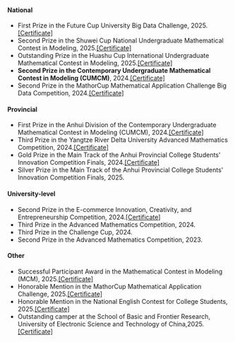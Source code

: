 #### National

- First Prize in the Future Cup University Big Data Challenge, 2025.[[Certificate]](https://github.com/HuangShaoze2004/Awards/blob/main/First%20Prize%20in%20the%20Future%20Cup%20University%20Big%20Data%20Challenge.pdf)
- Second Prize in the Shuwei Cup National Undergraduate Mathematical Contest in Modeling, 2025.[[Certificate]](https://github.com/HuangShaoze2004/Awards/blob/main/Second%20Prize%20in%20the%20Shuwei%20Cup%20National%20Undergraduate%20Mathematical%20Contest%20in%20Modeling.pdf )
- Outstanding Prize in the Huashu Cup International Undergraduate Mathematical Contest in Modeling, 2025.[[Certificate]](https://github.com/HuangShaoze2004/Awards/blob/main/Outstanding%20Prize%20in%20the%20Huashu%20Cup%20International%20Undergraduate%20Mathematical%20Contest%20in%20Modeling.pdf )
- <strong>Second Prize in the Contemporary Undergraduate Mathematical Contest in Modeling (CUMCM)</strong>, 2024.[[Certificate]](https://github.com/HuangShaoze2004/Awards/blob/main/Second%20Prize%20in%20the%20Contemporary%20Undergraduate%20Mathematical%20Contest%20in%20Modeling%20(CUMCM).pdf )
- Second Prize in the MathorCup Mathematical Application Challenge Big Data Competition, 2024.[[Certificate]](https://github.com/HuangShaoze2004/Awards/blob/main/Second%20Prize%20in%20the%20MathorCup%20Mathematical%20Application%20Challenge%20Big%20Data%20Competition.pdf )



#### Provincial

- First Prize in the Anhui Division of the Contemporary Undergraduate Mathematical Contest in Modeling (CUMCM), 2024.[[Certificate]](https://github.com/HuangShaoze2004/Awards/blob/main/First%20Prize%20in%20the%20Anhui%20Division%20of%20the%20Contemporary%20Undergraduate%20Mathematical%20Contest%20in%20Modeling%20(CUMCM).pdf )
- Third Prize in the Yangtze River Delta University Advanced Mathematics Competition, 2024.[[Certificate]](https://github.com/HuangShaoze2004/Awards/blob/main/Third%20Prize%20in%20the%20Yangtze%20River%20Delta%20University%20Advanced%20Mathematics%20Competition.pdf )
- Gold Prize in the Main Track of the Anhui Provincial College Students' Innovation Competition Finals, 2024.[[Certificate]](https://github.com/HuangShaoze2004/Awards/blob/main/Gold%20Prize%20in%20the%20Main%20Track%20of%20the%20Anhui%20Provincial%20College%20Students'%20Innovation%20Competition%20Finals.pdf )
- Silver Prize in the Main Track of the Anhui Provincial College Students' Innovation Competition Finals, 2025.

#### University-level

- Second Prize in the E-commerce Innovation, Creativity, and Entrepreneurship Competition, 2024.[[Certificate]](https://github.com/HuangShaoze2004/Awards/blob/main/Second%20Prize%20in%20the%20E-commerce%20Innovation%2C%20Creativity%2C%20and%20Entrepreneurship%20Competition.pdf )
- Third Prize in the Advanced Mathematics Competition, 2024.
- Third Prize in the Challenge Cup, 2024.
- Second Prize in the Advanced Mathematics Competition, 2023.

#### Other

- Successful Participant Award in the Mathematical Contest in Modeling (MCM), 2025.[[Certificate]](https://github.com/HuangShaoze2004/Awards/blob/main/Successful%20Participant%20Award%20in%20the%20Mathematical%20Contest%20in%20Modeling%20(MCM).pdf )
- Honorable Mention in the MathorCup Mathematical Application Challenge, 2025.[[Certificate]](https://github.com/HuangShaoze2004/Awards/blob/main/Honorable%20Mention%20in%20the%20MathorCup%20Mathematical%20Application%20Challenge.pdf )
- Honorable Mention in the National English Contest for College Students, 2025.[[Certificate]](https://github.com/HuangShaoze2004/Awards/blob/main/Honorable%20Mention%20in%20the%20National%20English%20Contest%20for%20College%20Students.pdf )
- Outstanding camper at the School of Basic and Frontier Research, University of Electronic Science and Technology of China,2025.[[Certificate]](https://github.com/HuangShaoze2004/Awards/blob/main/Outstanding%20camper%20at%20the%20School%20of%20Basic%20and%20Frontier%20Research%2C%20University%20of%20Electronic%20Science%20and%20Technology%20of%20China.pdf )